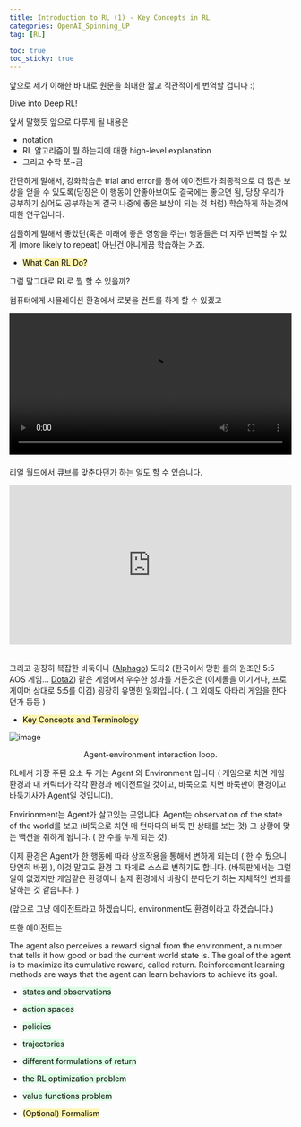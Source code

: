 ```yaml
---
title: Introduction to RL (1) - Key Concepts in RL
categories: OpenAI_Spinning_UP
tag: [RL]

toc: true
toc_sticky: true
---
```


앞으로 제가 이해한 바 대로 원문을 최대한 짧고 직관적이게 번역할 겁니다 :)

Dive into Deep RL!

앞서 말했듯 앞으로 다루게 될 내용은 

* notation
* RL 알고리즘이 뭘 하는지에 대한 high-level explanation 
* 그리고 수학 쪼~금

간단하게 말해서, 강화학습은 trial and error를 통해 에이전트가 최종적으로 더 많은 보상을 얻을 수 있도록(당장은 이 행동이 안좋아보여도 결국에는 좋으면 됨, 당장 우리가 공부하기 싫어도 공부하는게 결국 나중에 좋은 보상이 되는 것 처럼) 학습하게 하는것에 대한 연구입니다. <br>

심플하게 말해서 좋았던(혹은 미래에 좋은 영향을 주는) 행동들은 더 자주 반복할 수 있게 (more likely to repeat) 아닌건 아니게끔 학습하는 거죠.  <br>

- <mark style='background-color: #fff5b1'> What Can RL Do? </mark>

그럼 말그대로 RL로 뭘 할 수 있을까?


컴퓨터에게 시뮬레이션 환경에서 로봇을 컨트롤 하게 할 수 있겠고

<video autoplay="" src="https://d4mucfpksywv.cloudfront.net/openai-baselines-ppo/knocked-over-stand-up.mp4" loop="" controls="" style="display: block; margin-left: auto; margin-right: auto; margin-bottom:1.5em; width: 100%; max-width: 720px; max-height: 80vh;">
</video>

리얼 월드에서 큐브를 맞춘다던가 하는 일도 할 수 있습니다.

<div style="position: relative; padding-bottom: 56.25%; height: 0; overflow: hidden; max-width: 100%; height: auto;">
    <iframe src="https://www.youtube.com/embed/jwSbzNHGflM?ecver=1" frameborder="0" allowfullscreen style="position: absolute; top: 0; left: 0; width: 100%; height: 100%;"></iframe>
</div>
<br />

그리고 굉장히 복잡한 바둑이나 ([Alphago](https://deepmind.com/research/alphago/)) 도타2 (한국에서 망한 롤의 원조인 5:5 AOS 게임... [Dota2](https://blog.openai.com/openai-five/)) 같은 게임에서 우수한 성과를 거둔것은 (이세돌을 이기거나, 프로게이머 상대로 5:5를 이김) 굉장히 유명한 일화입니다. ( 그 외에도 아타리 게임을 한다던가 등등 )
   

- <mark style='background-color: #fff5b1'> Key Concepts and Terminology </mark>

![image](https://user-images.githubusercontent.com/48202736/105507233-4ac0b280-5d0e-11eb-82c3-a7716cb479a4.png)

<center> Agent-environment interaction loop. </center>


RL에서 가장 주된 요소 두 개는 Agent 와 Environment 입니다 ( 게임으로 치면 게임환경과 내 캐릭터가 각각 환경과 에이전트일 것이고, 바둑으로 치면 바둑판이 환경이고 바둑기사가 Agent일 것입니다). <br>

Envirionment는 Agent가 살고있는 곳입니다. Agent는 observation of the state of the world를 보고 (바둑으로 치면 매 턴마다의 바둑 판 상태를 보는 것) 그 상황에 맞는 액션을 취하게 됩니다. ( 한 수를 두게 되는 것). <br>

이제 환경은 Agent가 한 행동에 따라 상호작용을 통해서 변하게 되는데 ( 한 수 뒀으니 당연히 바뀜 ), 이것 말고도 환경 그 자체로 스스로 변하기도 합니다. (바둑판에서는 그럴 일이 없겠지만 게임같은 환경이나 실제 환경에서 바람이 분다던가 하는 자체적인 변화를 말하는 것 같습니다. ) <br>

(앞으로 그냥 에이전트라고 하겠습니다, environment도 환경이라고 하겠습니다.) <br>

또한 에이전트는

The agent also perceives a reward signal from the environment, a number that tells it how good or bad the current world state is. The goal of the agent is to maximize its cumulative reward, called return. Reinforcement learning methods are ways that the agent can learn behaviors to achieve its goal.



 - <mark style='background-color: #dcffe4'> states and observations </mark>
 
 - <mark style='background-color: #dcffe4'> action spaces </mark>
 
 - <mark style='background-color: #dcffe4'> policies </mark>

 - <mark style='background-color: #dcffe4'> trajectories </mark>
 
 - <mark style='background-color: #dcffe4'> different formulations of return </mark>
 
 - <mark style='background-color: #dcffe4'> the RL optimization problem </mark>
 
 - <mark style='background-color: #dcffe4'> value functions problem </mark>

- <mark style='background-color: #fff5b1'> (Optional) Formalism </mark>

